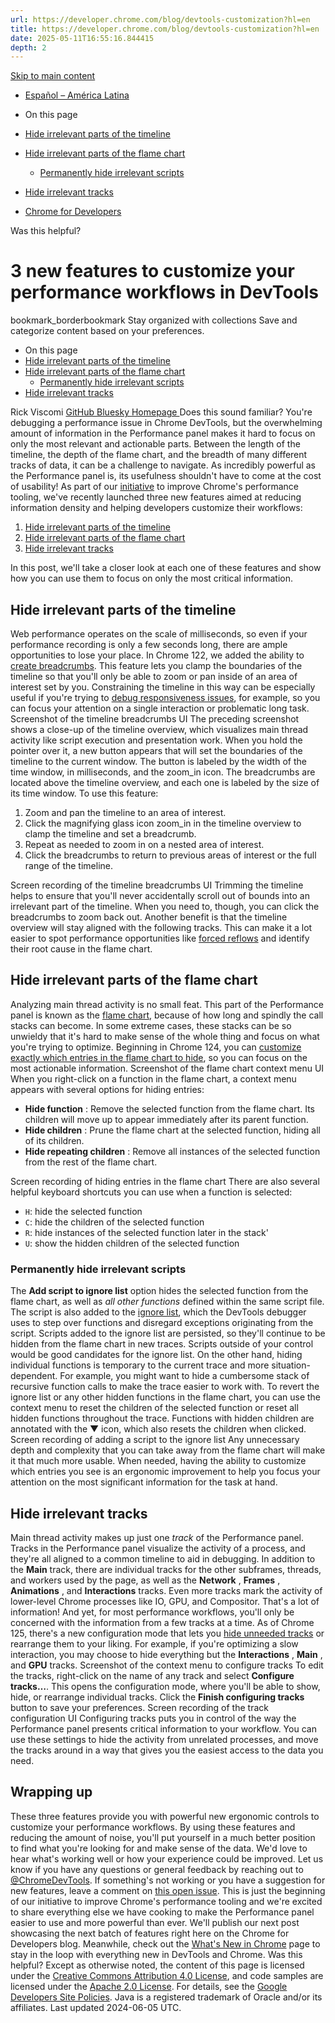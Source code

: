 ```yaml
---
url: https://developer.chrome.com/blog/devtools-customization?hl=en
title: https://developer.chrome.com/blog/devtools-customization?hl=en
date: 2025-05-11T16:55:16.844415
depth: 2
---
```


[ Skip to main content ](https://developer.chrome.com/blog/devtools-customization?hl=en#main-content)
  * [Español – América Latina](https://developer.chrome.com/blog/devtools-customization?hl=es-419)




  * On this page
  * [Hide irrelevant parts of the timeline](https://developer.chrome.com/blog/devtools-customization?hl=en#timeline)
  * [Hide irrelevant parts of the flame chart](https://developer.chrome.com/blog/devtools-customization?hl=en#flame-chart)
    * [Permanently hide irrelevant scripts](https://developer.chrome.com/blog/devtools-customization?hl=en#ignore-list)
  * [Hide irrelevant tracks](https://developer.chrome.com/blog/devtools-customization?hl=en#tracks)


  * [ Chrome for Developers ](https://developer.chrome.com/)


Was this helpful?
#  3 new features to customize your performance workflows in DevTools 
bookmark_borderbookmark Stay organized with collections  Save and categorize content based on your preferences.
  * On this page
  * [Hide irrelevant parts of the timeline](https://developer.chrome.com/blog/devtools-customization?hl=en#timeline)
  * [Hide irrelevant parts of the flame chart](https://developer.chrome.com/blog/devtools-customization?hl=en#flame-chart)
    * [Permanently hide irrelevant scripts](https://developer.chrome.com/blog/devtools-customization?hl=en#ignore-list)
  * [Hide irrelevant tracks](https://developer.chrome.com/blog/devtools-customization?hl=en#tracks)


Rick Viscomi 
[ GitHub ](https://github.com/rviscomi) [ Bluesky ](https://bsky.app/profile/rviscomi.dev) [ Homepage ](https://developer.chrome.com/rviscomi.dev/)
Does this sound familiar? You're debugging a performance issue in Chrome DevTools, but the overwhelming amount of information in the Performance panel makes it hard to focus on only the most relevant and actionable parts. Between the length of the timeline, the depth of the flame chart, and the breadth of many different tracks of data, it can be a challenge to navigate. As incredibly powerful as the Performance panel is, its usefulness shouldn't have to come at the cost of usability!
As part of our [initiative](https://developer.chrome.com/blog/perf-tooling-2024) to improve Chrome's performance tooling, we've recently launched three new features aimed at reducing information density and helping developers customize their workflows:
  1. [Hide irrelevant parts of the timeline](https://developer.chrome.com/blog/devtools-customization?hl=en#timeline)
  2. [Hide irrelevant parts of the flame chart](https://developer.chrome.com/blog/devtools-customization?hl=en#flame-chart)
  3. [Hide irrelevant tracks](https://developer.chrome.com/blog/devtools-customization?hl=en#tracks)


In this post, we'll take a closer look at each one of these features and show how you can use them to focus on only the most critical information.
## Hide irrelevant parts of the timeline
Web performance operates on the scale of milliseconds, so even if your performance recording is only a few seconds long, there are ample opportunities to lose your place.
In Chrome 122, we added the ability to [create breadcrumbs](https://developer.chrome.com/docs/devtools/performance/reference#breadcrumbs). This feature lets you clamp the boundaries of the timeline so that you'll only be able to zoom or pan inside of an area of interest set by you. Constraining the timeline in this way can be especially useful if you're trying to [debug responsiveness issues](https://web.dev/articles/manually-diagnose-slow-interactions-in-the-lab), for example, so you can focus your attention on a single interaction or problematic long task.
Screenshot of the timeline breadcrumbs UI
The preceding screenshot shows a close-up of the timeline overview, which visualizes main thread activity like script execution and presentation work. When you hold the pointer over it, a new button appears that will set the boundaries of the timeline to the current window. The button is labeled by the width of the time window, in milliseconds, and the zoom_in icon. The breadcrumbs are located above the timeline overview, and each one is labeled by the size of its time window.
To use this feature:
  1. Zoom and pan the timeline to an area of interest.
  2. Click the magnifying glass icon zoom_in in the timeline overview to clamp the timeline and set a breadcrumb.
  3. Repeat as needed to zoom in on a nested area of interest.
  4. Click the breadcrumbs to return to previous areas of interest or the full range of the timeline.

Screen recording of the timeline breadcrumbs UI
Trimming the timeline helps to ensure that you'll never accidentally scroll out of bounds into an irrelevant part of the timeline. When you need to, though, you can click the breadcrumbs to zoom back out. Another benefit is that the timeline overview will stay aligned with the following tracks. This can make it a lot easier to spot performance opportunities like [forced reflows](https://web.dev/articles/avoid-large-complex-layouts-and-layout-thrashing#avoid_forced_synchronous_layouts) and identify their root cause in the flame chart.
## Hide irrelevant parts of the flame chart
Analyzing main thread activity is no small feat. This part of the Performance panel is known as the [flame chart](https://developer.chrome.com/docs/devtools/performance/reference#flame-chart), because of how long and spindly the call stacks can become. In some extreme cases, these stacks can be so unwieldy that it's hard to make sense of the whole thing and focus on what you're trying to optimize.
Beginning in Chrome 124, you can [customize exactly which entries in the flame chart to hide](https://developer.chrome.com/docs/devtools/performance/reference#hide-func), so you can focus on the most actionable information.
Screenshot of the flame chart context menu UI
When you right-click on a function in the flame chart, a context menu appears with several options for hiding entries:
  * **Hide function** : Remove the selected function from the flame chart. Its children will move up to appear immediately after its parent function.
  * **Hide children** : Prune the flame chart at the selected function, hiding all of its children.
  * **Hide repeating children** : Remove all instances of the selected function from the rest of the flame chart.

Screen recording of hiding entries in the flame chart
There are also several helpful keyboard shortcuts you can use when a function is selected:
  * `H`: hide the selected function
  * `C`: hide the children of the selected function
  * `R`: hide instances of the selected function later in the stack'
  * `U`: show the hidden children of the selected function


### Permanently hide irrelevant scripts
The **Add script to ignore list** option hides the selected function from the flame chart, as well as _all other functions_ defined within the same script file. The script is also added to the [ignore list](https://developer.chrome.com/docs/devtools/settings/ignore-list), which the DevTools debugger uses to step over functions and disregard exceptions originating from the script.
Scripts added to the ignore list are persisted, so they'll continue to be hidden from the flame chart in new traces. Scripts outside of your control would be good candidates for the ignore list. On the other hand, hiding individual functions is temporary to the current trace and more situation-dependent. For example, you might want to hide a cumbersome stack of recursive function calls to make the trace easier to work with.
To revert the ignore list or any other hidden functions in the flame chart, you can use the context menu to reset the children of the selected function or reset all hidden functions throughout the trace. Functions with hidden children are annotated with the ▼ icon, which also resets the children when clicked.
Screen recording of adding a script to the ignore list
Any unnecessary depth and complexity that you can take away from the flame chart will make it that much more usable. When needed, having the ability to customize which entries you see is an ergonomic improvement to help you focus your attention on the most significant information for the task at hand.
## Hide irrelevant tracks
Main thread activity makes up just one _track_ of the Performance panel. Tracks in the Performance panel visualize the activity of a process, and they're all aligned to a common timeline to aid in debugging. In addition to the **Main** track, there are individual tracks for the other subframes, threads, and workers used by the page, as well as the **Network** , **Frames** , **Animations** , and **Interactions** tracks. Even more tracks mark the activity of lower-level Chrome processes like IO, GPU, and Compositor. That's a lot of information! And yet, for most performance workflows, you'll only be concerned with the information from a few tracks at a time.
As of Chrome 125, there's a new configuration mode that lets you [hide unneeded tracks](https://developer.chrome.com/blog/new-in-devtools-125#track-config) or rearrange them to your liking. For example, if you're optimizing a slow interaction, you may choose to hide everything but the **Interactions** , **Main** , and **GPU** tracks.
Screenshot of the context menu to configure tracks
To edit the tracks, right-click on the name of any track and select **Configure tracks…**. This opens the configuration mode, where you'll be able to show, hide, or rearrange individual tracks. Click the **Finish configuring tracks** button to save your preferences.
Screen recording of the track configuration UI
Configuring tracks puts you in control of the way the Performance panel presents critical information to your workflow. You can use these settings to hide the activity from unrelated processes, and move the tracks around in a way that gives you the easiest access to the data you need.
## Wrapping up
These three features provide you with powerful new ergonomic controls to customize your performance workflows. By using these features and reducing the amount of noise, you'll put yourself in a much better position to find what you're looking for and make sense of the data.
We'd love to hear what's working well or how your experience could be improved. Let us know if you have any questions or general feedback by reaching out to [@ChromeDevTools](https://twitter.com/ChromeDevTools). If something's not working or you have a suggestion for new features, leave a comment on [this open issue](https://crbug.com/329541444).
This is just the beginning of our initiative to improve Chrome's performance tooling and we're excited to share everything else we have cooking to make the Performance panel easier to use and more powerful than ever. We'll publish our next post showcasing the next batch of features right here on the Chrome for Developers blog. Meanwhile, check out the [What's New in Chrome](https://developer.chrome.com/new) page to stay in the loop with everything new in DevTools and Chrome.
Was this helpful?
Except as otherwise noted, the content of this page is licensed under the [Creative Commons Attribution 4.0 License](https://creativecommons.org/licenses/by/4.0/), and code samples are licensed under the [Apache 2.0 License](https://www.apache.org/licenses/LICENSE-2.0). For details, see the [Google Developers Site Policies](https://developers.google.com/site-policies). Java is a registered trademark of Oracle and/or its affiliates.
Last updated 2024-06-05 UTC.


